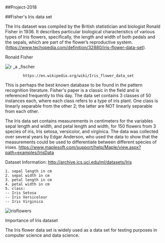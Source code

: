 
##Project-2018

##Fisher's Iris data set

The Iris dataset was compiled by the British statistician and biologist Ronald Fisher in 1936. It describes particular biological characteristics of various types of Iris flowers, specifically, the length and width of both pedals and the sepals, which are part of the flower’s reproductive system. (https://www.techopedia.com/definition/32880/iris-flower-data-set). 

Ronald Fisher

![r _a _fischer](https://user-images.githubusercontent.com/36171916/38193035-cc62d1b8-3667-11e8-86e4-f6cdf79841cb.jpg)


            
            https://en.wikipedia.org/wiki/Iris_flower_data_set
            
This is perhaps the best known database to be found in the pattern recognition literature. Fisher's paper is a classic in the field and is referenced frequently to this day.  The data set contains 3 classes of 50 instances each, where each class refers to a type of iris plant. One class is linearly separable from the other 2; the latter are NOT linearly separable from each other. 

The Iris data set contains measurements in centimeters for the variables sepal length and width, and petal length and width, for 150 flowers from 3 species of iris, Iris setosa, versicolor, and virginica. The data was collected over several years by Edgar Anderson, who used the data to show that the measurements could be used to differentiate between different species of irises. 
https://www.maplesoft.com/support/help/Maple/view.aspx?path=examples/IrisData

Dataset Information:
http://archive.ics.uci.edu/ml/datasets/Iris

    1. sepal length in cm 
    2. sepal width in cm 
    3. petal length in cm 
    4. petal width in cm 
    5. class: 
    -- Iris Setosa 
    -- Iris Versicolour 
    -- Iris Virginica 
![irisflowers](https://user-images.githubusercontent.com/36171916/38193491-3b95b53a-366a-11e8-84f9-b8b1bc1df0ec.JPG)


Importance of Iris dataset 

The Iris flower data set is widely used as a data set for testing purposes in computer science and data science.

                
                
